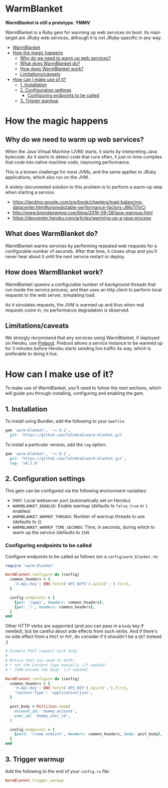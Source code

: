 # WarmBlanket

**WarmBlanket is still a prototype. YMMV**

WarmBlanket is a Ruby gem for warming up web services on boot. Its main target are JRuby web services, although it is not JRuby-specific in any way.

* [WarmBlanket](#warmblanket)
* [How the magic happens](#how-the-magic-happens)
  * [Why do we need to warm up web services?](#why-do-we-need-to-warm-up-web-services)
  * [What does WarmBlanket do?](#what-does-warmblanket-do)
  * [How does WarmBlanket work?](#how-does-warmblanket-work)
  * [Limitations/caveats](#limitationscaveats)
* [How can I make use of it?](#how-can-i-make-use-of-it)
  * [1. Installation](#1-installation)
  * [2. Configuration settings](#2-configuration-settings)
     * [Configuring endpoints to be called](#configuring-endpoints-to-be-called)
  * [3. Trigger warmup](#3-trigger-warmup)

# How the magic happens

## Why do we need to warm up web services?

When the Java Virtual Machine (JVM) starts, it starts by interpreting Java bytecode. As it starts to detect code that runs often, it just-in-time compiles that code into native machine code, improving performance.

This is a known challenge for most JVMs, and the same applies to JRuby applications, which also run on the JVM.

A widely-documented solution to this problem is to perform a warm-up step when starting a service:

* <https://landing.google.com/sre/book/chapters/load-balancing-datacenter.html#unpredictable-performance-factors-JMs7i7trCj>
* <http://www.brendangregg.com/blog/2016-09-28/java-warmup.html>
* <https://devcenter.heroku.com/articles/warming-up-a-java-process>

## What does WarmBlanket do?

WarmBlanket warms services by performing repeated web requests for a configurable number of seconds. After that time, it closes shop and you'll never hear about it until the next service restart or deploy.

## How does WarmBlanket work?

WarmBlanket spawns a configurable number of background threads that run inside the service process, and then uses an http client to perform local requests to the web server, simulating load.

As it simulates requests, the JVM is warmed up and thus when real requests come in, no performance degradation is observed.

## Limitations/caveats

We strongly recommend that any services using WarmBlanket, if deployed on Heroku, use [Preboot](https://devcenter.heroku.com/articles/preboot). Preboot allows a service instance to be warmed up for 3 minutes before Heroku starts sending live traffic its way, which is preferable to doing it live.

# How can I make use of it?

To make use of WarmBlanket, you'll need to follow the next sections, which will guide you through installing, configuring and enabling the gem.

## 1. Installation

To install using Bundler, add the following to your `Gemfile`:

```ruby
gem 'warm-blanket', '~> 0.2',
  git: 'https://github.com/Talkdesk/warm-blanket.git'
```

To install a particular version, add the `tag` option:

```ruby
gem 'warm-blanket', '~> 0.2',
  git: 'https://github.com/Talkdesk/warm-blanket.git',
  tag: 'v0.2.0'
```

## 2. Configuration settings

This gem can be configured via the following environment variables:

* `PORT`: Local webserver port (automatically set on Heroku)
* `WARMBLANKET_ENABLED`: Enable warmup (defaults to `false`; `true` or `1` enables)
* `WARMBLANKET_WARMUP_THREADS`: Number of warmup threads to use (defaults to `2`)
* `WARMBLANKET_WARMUP_TIME_SECONDS`: Time, in seconds, during which to warm up the service (defaults to `150`)

### Configuring endpoints to be called

Configure endpoints to be called as follows (on a `config/warm_blanket.rb`:

```ruby
require 'warm-blanket'

WarmBlanket.configure do |config|
  common_headers = {
    'X-Api-Key': ENV.fetch('API_KEYS').split(',').first,
  }

  config.endpoints = [
    {get: '/apps', headers: common_headers},
    {get: '/', headers: common_headers},
  ]
end
```

Other HTTP verbs are supported (and you can pass in a `body` key if needed), but be careful about side effects from such verbs. And if there's no side effect from a `POST` or `PUT`, do consider if it shouldn't be a `GET` instead ;)

```ruby
# Example POST request with body
#
# Notice that you need to both:
# * set the Content-Type manually (if needed)
# * JSON-encode the body  (if needed)

WarmBlanket.configure do |config|
  common_headers = {
    'X-Api-Key': ENV.fetch('API_KEY').split(',').first,
    'Content-Type': 'application/json',
  }

  post_body = MultiJson.dump(
    account_id: 'dummy_account',
    user_id: 'dummy_user_id',
  )

  config.endpoints = [
    {post: '/some_endoint', headers: common_headers, body: post_body},
  ]
end
```

## 3. Trigger warmup

Add the following to the end of your `config.ru` file:

```ruby
WarmBlanket.trigger_warmup
```
